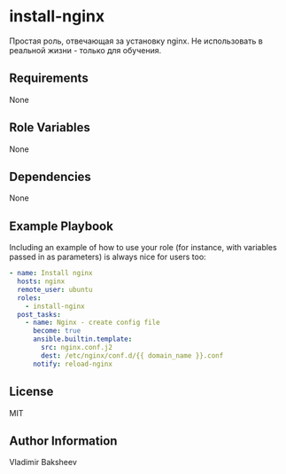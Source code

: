 install-nginx
=========

Простая роль, отвечающая за установку nginx. Не использовать в реальной жизни - только для обучения.

Requirements
------------

None

Role Variables
--------------

None

Dependencies
------------

None

Example Playbook
----------------

Including an example of how to use your role (for instance, with variables passed in as parameters) is always nice for users too:

```yaml
- name: Install nginx
  hosts: nginx
  remote_user: ubuntu
  roles:
    - install-nginx
  post_tasks:
    - name: Nginx - create config file
      become: true
      ansible.builtin.template:
        src: nginx.conf.j2
        dest: /etc/nginx/conf.d/{{ domain_name }}.conf
      notify: reload-nginx
```

License
-------

MIT

Author Information
------------------

Vladimir Baksheev